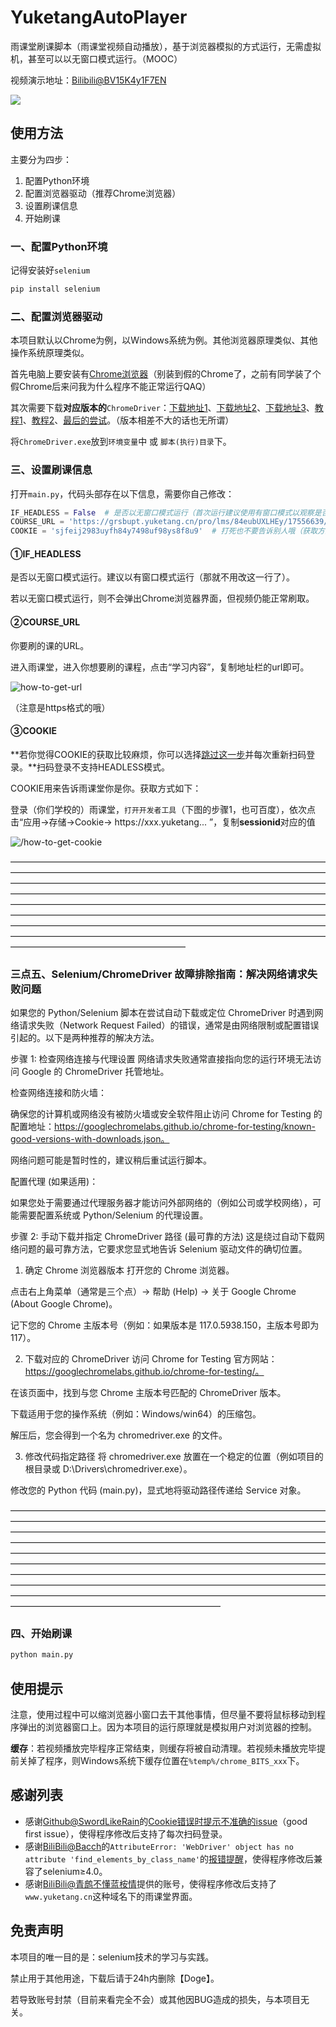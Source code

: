 <!--
 * @Author: LetMeFly
 * @Date: 2023-09-22 18:26:15
 * @LastEditors: LetMeFly
 * @LastEditTime: 2023-12-22 23:38:00
-->
# YuketangAutoPlayer

雨课堂刷课脚本（雨课堂视频自动播放），基于浏览器模拟的方式运行，无需虚拟机，甚至可以以无窗口模式运行。（MOOC）

视频演示地址：[Bilibili@BV15K4y1F7EN](https://www.bilibili.com/video/BV15K4y1F7EN/)

<!-- <iframe src="//player.bilibili.com/player.html?aid=873783562&bvid=BV15K4y1F7EN&cid=1275745338&p=1" scrolling="no" border="0" frameborder="no" framespacing="0" allowfullscreen="true"> </iframe> -->

[![](img/video-cover.jpg)](https://www.bilibili.com/video/BV15K4y1F7EN/)

## 使用方法

主要分为四步：

1. 配置Python环境
2. 配置浏览器驱动（推荐Chrome浏览器）
3. 设置刷课信息
4. 开始刷课

### 一、配置Python环境

记得安装好```selenium```

```bash
pip install selenium
```

### 二、配置浏览器驱动

本项目默认以Chrome为例，以Windows系统为例。其他浏览器原理类似、其他操作系统原理类似。

首先电脑上要安装有[Chrome浏览器](https://www.google.cn/chrome/index.html)（别装到假的Chrome了，之前有同学装了个假Chrome后来问我为什么程序不能正常运行QAQ）

其次需要下载**对应版本的**```ChromeDriver```：[下载地址1](https://chromedriver.chromium.org/downloads)、[下载地址2](https://googlechromelabs.github.io/chrome-for-testing/)、[下载地址3](https://github.com/LetMeFly666/YuketangAutoPlayer/releases/download/v0.0/chromedriver.exe)、[教程1](https://blog.csdn.net/fighting_jiang/article/details/116298853)、[教程2](https://blog.csdn.net/zhoukeguai/article/details/113247342)、[最后的尝试](https://cn.bing.com/search?q=chromedriver%E4%B8%8B%E8%BD%BD)。（版本相差不大的话也无所谓）

将```ChromeDriver.exe```放到```环境变量```中 或 ```脚本(执行)目录```下。

### 三、设置刷课信息

打开```main.py```，代码头部存在以下信息，需要你自己修改：

```python
IF_HEADLESS = False  # 是否以无窗口模式运行（首次运行建议使用有窗口模式以观察是否符合预期）
COURSE_URL = 'https://grsbupt.yuketang.cn/pro/lms/84eubUXLHEy/17556639/studycontent'  # 要刷的课的地址（获取方式见README）
COOKIE = 'sjfeij2983uyfh84y7498uf98ys8f8u9'  # 打死也不要告诉别人哦（获取方式见README）
```

#### ①IF_HEADLESS

是否以无窗口模式运行。建议以有窗口模式运行（那就不用改这一行了）。

若以无窗口模式运行，则不会弹出Chrome浏览器界面，但视频仍能正常刷取。

#### ②COURSE_URL

你要刷的课的URL。

进入雨课堂，进入你想要刷的课程，点击“学习内容”，复制地址栏的url即可。

![how-to-get-url](img/how-to-get-url.jpg)

（注意是https格式的哦）

#### ③COOKIE

**若你觉得COOKIE的获取比较麻烦，你可以选择[跳过这一步](#四开始刷课)并每次重新扫码登录。**扫码登录不支持HEADLESS模式。

COOKIE用来告诉雨课堂你是你。获取方式如下：

登录（你们学校的）雨课堂，```打开开发者工具```（下图的步骤1，也可百度），依次点击“应用→存储→Cookie→ https&#58;&#47;&#47;xxx.yuketang... ”，复制**sessionid**对应的值

![/how-to-get-cookie](img/how-to-get-cookie.jpg)

————————————————————————————————————————————————————————————————————————————————————————————————————————————————————————————————————————————————————————————————————————————————————————————————————————————————————————————————————————————————————————————————————————————————————————————————————————————————————


### 三点五、Selenium/ChromeDriver 故障排除指南：解决网络请求失败问题
如果您的 Python/Selenium 脚本在尝试自动下载或定位 ChromeDriver 时遇到网络请求失败（Network Request Failed）的错误，通常是由网络限制或配置错误引起的。以下是两种推荐的解决方法。

步骤 1: 检查网络连接与代理设置
网络请求失败通常直接指向您的运行环境无法访问 Google 的 ChromeDriver 托管地址。

检查网络连接和防火墙：

确保您的计算机或网络没有被防火墙或安全软件阻止访问 Chrome for Testing 的配置地址：https://googlechromelabs.github.io/chrome-for-testing/known-good-versions-with-downloads.json。

网络问题可能是暂时性的，建议稍后重试运行脚本。

配置代理 (如果适用)：

如果您处于需要通过代理服务器才能访问外部网络的（例如公司或学校网络），可能需要配置系统或 Python/Selenium 的代理设置。

步骤 2: 手动下载并指定 ChromeDriver 路径 (最可靠的方法)
这是绕过自动下载网络问题的最可靠方法，它要求您显式地告诉 Selenium 驱动文件的确切位置。

1. 确定 Chrome 浏览器版本
打开您的 Chrome 浏览器。

点击右上角菜单（通常是三个点）→ 帮助 (Help) → 关于 Google Chrome (About Google Chrome)。

记下您的 Chrome 主版本号（例如：如果版本是 117.0.5938.150，主版本号即为 117）。

2. 下载对应的 ChromeDriver
访问 Chrome for Testing 官方网站：https://googlechromelabs.github.io/chrome-for-testing/。

在该页面中，找到与您 Chrome 主版本号匹配的 ChromeDriver 版本。

下载适用于您的操作系统（例如：Windows/win64）的压缩包。

解压后，您会得到一个名为 chromedriver.exe 的文件。

3. 修改代码指定路径
将 chromedriver.exe 放置在一个稳定的位置（例如项目的根目录或 D:\Drivers\chromedriver.exe）。

修改您的 Python 代码 (main.py)，显式地将驱动路径传递给 Service 对象。

————————————————————————————————————————————————————————————————————————————————————————————————————————————————————————————————————————————————————————————————————————————————————————————————————————————————————————————————————————————————————————————————————————————————————————————————————————————————————————————————————————————————————————————


### 四、开始刷课

```python
python main.py
```

## 使用提示

注意，使用过程中可以缩浏览器小窗口去干其他事情，但尽量不要将鼠标移动到程序弹出的浏览器窗口上。因为本项目的运行原理就是模拟用户对浏览器的控制。

**缓存**：若视频播放完毕程序正常结束，则缓存将被自动清理。若视频未播放完毕提前关掉了程序，则Windows系统下缓存位置在```%temp%/chrome_BITS_xxx```下。

## 感谢列表

+ 感谢[Github@SwordLikeRain](https://github.com/SwordLikeRain)的[Cookie错误时提示不准确的issue](https://github.com/LetMeFly666/YuketangAutoPlayer/issues/1)（good first issue），使得程序修改后支持了每次扫码登录。
+ 感谢[BiliBili@Bacch](https://space.bilibili.com/21043185)的```AttributeError: 'WebDriver' object has no attribute 'find_elements_by_class_name'```的[报错提醒](https://www.bilibili.com/video/BV15K4y1F7EN/#reply187204230304)，使得程序修改后兼容了selenium≥4.0。
+ 感谢[BiliBili@青鹧不懂蓝桉情](https://space.bilibili.com/1208020409)提供的账号，使得程序修改后支持了```www.yuketang.cn```这种域名下的雨课堂界面。

## 免责声明

本项目的唯一目的是：selenium技术的学习与实践。

禁止用于其他用途，下载后请于24h内删除【Doge】。

若导致账号封禁（目前来看完全不会）或其他因BUG造成的损失，与本项目无关。
